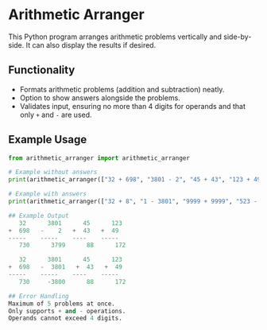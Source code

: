 # Arithmetic Arranger

This Python program arranges arithmetic problems vertically and side-by-side. It can also display the results if desired.

## Functionality

- Formats arithmetic problems (addition and subtraction) neatly.
- Option to show answers alongside the problems.
- Validates input, ensuring no more than 4 digits for operands and that only `+` and `-` are used.

## Example Usage

```python
from arithmetic_arranger import arithmetic_arranger

# Example without answers
print(arithmetic_arranger(["32 + 698", "3801 - 2", "45 + 43", "123 + 49"]))

# Example with answers
print(arithmetic_arranger(["32 + 8", "1 - 3801", "9999 + 9999", "523 - 49"], True))

## Example Output
   32      3801      45      123
+  698   -    2   +  43   +  49
-----    -----    ----    -----
   730      3799      88      172

   32      3801      45      123
+  698   -  3801   +  43   +  49
-----    -----    ----    -----
   730     -3800      88      172

## Error Handling
Maximum of 5 problems at once.
Only supports + and - operations.
Operands cannot exceed 4 digits.
